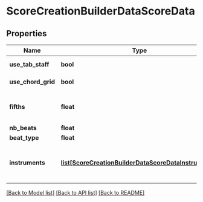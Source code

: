 # ScoreCreationBuilderDataScoreData

## Properties
Name | Type | Description | Notes
------------ | ------------- | ------------- | -------------
**use_tab_staff** | **bool** | true if the TAB staff is displayed with fretted instruments | [optional] 
**use_chord_grid** | **bool** | true if the chord grid must be displayed with fretted instruments | [optional] 
**fifths** | **float** | The key signature of the score (expressed between -7 and 7). Major C is used when the value is not provided. | [optional] 
**nb_beats** | **float** | The number of beats in the measure | [optional] 
**beat_type** | **float** | The duration of a beat in the measure | [optional] 
**instruments** | [**list[ScoreCreationBuilderDataScoreDataInstruments]**](ScoreCreationBuilderDataScoreDataInstruments.md) | The list of instruments to add to the score. See https://prod.flat-cdn.com/fixtures/instruments_en.json for the possible values for &#x60;group&#x60; and &#x60;instrument&#x60;.  | [optional] 

[[Back to Model list]](../README.md#documentation-for-models) [[Back to API list]](../README.md#documentation-for-api-endpoints) [[Back to README]](../README.md)


